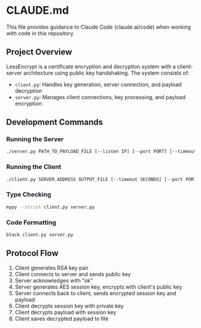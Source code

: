 # CLAUDE.md

This file provides guidance to Claude Code (claude.ai/code) when working with code in this repository.

## Project Overview

LessEncrypt is a certificate encryption and decryption system with a client-server architecture using public key handshaking. The system consists of:

- `client.py`: Handles key generation, server connection, and payload decryption
- `server.py`: Manages client connections, key processing, and payload encryption

## Development Commands

### Running the Server
```bash
./server.py PATH_TO_PAYLOAD_FILE [--listen IP] [--port PORT] [--timeout SECONDS]
```

### Running the Client
```bash
./client.py SERVER_ADDRESS OUTPUT_FILE [--timeout SECONDS] [--port PORT]
```

### Type Checking
```bash
mypy --strict client.py server.py
```

### Code Formatting
```bash
black client.py server.py
```

## Protocol Flow

1. Client generates RSA key pair
2. Client connects to server and sends public key
3. Server acknowledges with "ok"
4. Server generates AES session key, encrypts with client's public key
5. Server connects back to client, sends encrypted session key and payload
6. Client decrypts session key with private key
7. Client decrypts payload with session key
8. Client saves decrypted payload to file